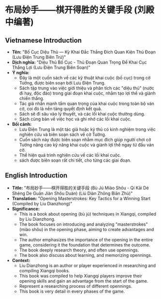 # 布局妙手——棋开得胜的关键手段 (刘殿中编著)

## Vietnamese Introduction

* **Tên:** "Bố Cục Diệu Thủ — Kỳ Khai Đắc Thắng Đích Quan Kiện Thủ Đoạn (Lưu Điện Trung Biên Trứ)"
* **Dịch nghĩa:** "Diệu Thủ Bố Cục - Thủ Đoạn Quan Trọng Để Khai Cục Thắng Lợi (Lưu Điện Trung Biên Soạn)"
* **Ý nghĩa:**
    * Đây là một cuốn sách về các kỹ thuật khai cuộc (bố cục) trong cờ Tướng, được biên soạn bởi Lưu Điện Trung.
    * Sách tập trung vào việc giới thiệu và phân tích các "diệu thủ" (nước đi hay, độc đáo) trong giai đoạn khai cuộc, nhằm tạo lợi thế và giành chiến thắng.
    * Tác giả nhấn mạnh tầm quan trọng của khai cuộc trong toàn bộ ván cờ, coi đó là nền tảng quyết định kết quả.
    * Sách sẽ đi sâu vào lý thuyết, và các lối khai cuộc thường dùng.
    * Sách cũng bàn về việc học và ghi nhớ các lối khai cuộc.
* **Bối cảnh:**
    * Lưu Điện Trung là một tác giả hoặc kỳ thủ có kinh nghiệm trong việc nghiên cứu và biên soạn sách về cờ Tướng.
    * Cuốn sách này được biên soạn nhằm mục đích giúp người chơi cờ Tướng nâng cao kỹ năng khai cuộc và giành lợi thế ngay từ đầu ván cờ.
    * Thể hiện quá trình nghiên cứu về các lối khai cuộc.
    * sách được biên soạn rất chi tiết, cho từng các giai đoạn.

## English Introduction

* **Title:** "布局妙手——棋开得胜的关键手段 (Bù Jú Miào Shǒu - Qí Kāi Dé Shèng De Guān Jiàn Shǒu Duàn) (Liú Diàn Zhōng Biān Zhù)"
* **Translation:** "Opening Masterstrokes: Key Tactics for a Winning Start (Compiled by Liu Dianzhong)"
* **Significance:**
    * This is a book about opening (bù jú) techniques in Xiangqi, compiled by Liu Dianzhong.
    * The book focuses on introducing and analyzing "masterstrokes" (miào shǒu) in the opening phase, aiming to create advantages and win.
    * The author emphasizes the importance of the opening in the entire game, considering it the foundation that determines the outcome.
    * The book deeply research theory, and often use opennings.
    * The book also discuss about learning, and memorizing opennings.
* **Context:**
    * Liu Dianzhong is an author or player experienced in researching and compiling Xiangqi books.
    * This book was compiled to help Xiangqi players improve their opening skills and gain an advantage from the start of the game.
    * Represent a researching process of different opennings.
    * This book is very detail in every phases of the game.